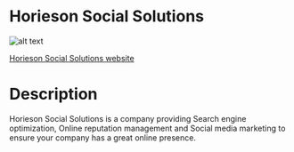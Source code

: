 # Horieson Social Solutions
![alt text](https://i.imgur.com/uImrGn5.jpg)

<a href="https://mcrouse42.github.io/horieson-bcs/">Horieson Social Solutions website</a>

<seciton>
    <h1>Description</h1>
        <p>Horieson Social Solutions is a company providing Search engine optimization, Online reputation management and Social media marketing to ensure your company has a great online presence. 
        </p>
</seciton>

